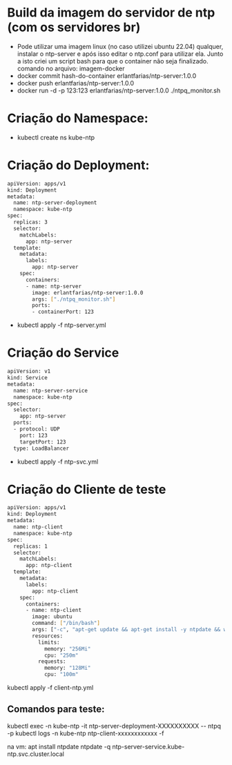 # Build da imagem do servidor de ntp (com os servidores br)

- Pode utilizar uma imagem linux (no caso utilizei ubuntu 22.04) qualquer, instalar o ntp-server e após isso editar o ntp.conf para utilizar ela. Junto a isto criei um script bash para que o container não seja finalizado.
    comando no arquivo: imagem-docker
- docker commit hash-do-container erlantfarias/ntp-server:1.0.0
- docker push erlantfarias/ntp-server:1.0.0
- docker run -d -p 123:123 erlantfarias/ntp-server:1.0.0 ./ntpq_monitor.sh



# Criação do Namespace:
- kubectl create ns kube-ntp

# Criação do Deployment:
```bash
apiVersion: apps/v1
kind: Deployment
metadata:
  name: ntp-server-deployment
  namespace: kube-ntp
spec:
  replicas: 3
  selector:
    matchLabels:
      app: ntp-server
  template:
    metadata:
      labels:
        app: ntp-server
    spec:
      containers:
      - name: ntp-server
        image: erlantfarias/ntp-server:1.0.0
        args: ["./ntpq_monitor.sh"]
        ports:
        - containerPort: 123
```
- kubectl apply -f ntp-server.yml 

# Criação do Service
```bash
apiVersion: v1
kind: Service
metadata:
  name: ntp-server-service
  namespace: kube-ntp
spec:
  selector:
    app: ntp-server
  ports:
  - protocol: UDP
    port: 123
    targetPort: 123     
  type: LoadBalancer

```
- kubectl apply -f ntp-svc.yml 
# Criação do Cliente de teste
```bash
apiVersion: apps/v1
kind: Deployment
metadata:
  name: ntp-client
  namespace: kube-ntp
spec:
  replicas: 1
  selector:
    matchLabels:
      app: ntp-client
  template:
    metadata:
      labels:
        app: ntp-client
    spec:
      containers:
      - name: ntp-client
        image: ubuntu
        command: ["/bin/bash"]
        args: ["-c", "apt-get update && apt-get install -y ntpdate && while true; do ntpdate -q ntp-server-service.kube-ntp.svc.cluster.local; sleep 60; done"]
        resources:
          limits:
            memory: "256Mi"
            cpu: "250m"
          requests:
            memory: "128Mi"
            cpu: "100m"
```
kubectl apply -f client-ntp.yml

## Comandos para teste:
kubectl exec -n kube-ntp -it ntp-server-deployment-XXXXXXXXXX -- ntpq -p
kubectl logs -n kube-ntp ntp-client-xxxxxxxxxxxx -f


na vm:
apt install ntpdate
ntpdate -q ntp-server-service.kube-ntp.svc.cluster.local
